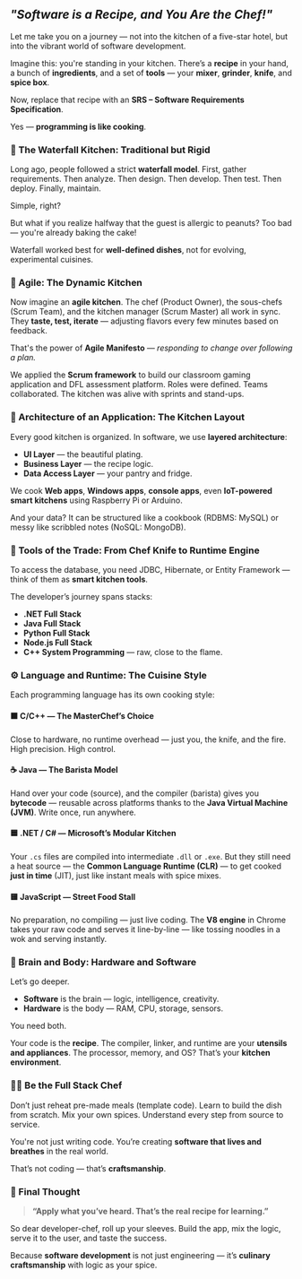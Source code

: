 ## *"Software is a Recipe, and You Are the Chef!"*

Let me take you on a journey — not into the kitchen of a five-star hotel, but into the vibrant world of software development.

Imagine this: you're standing in your kitchen. There’s a **recipe** in your hand, a bunch of **ingredients**, and a set of **tools** — your **mixer**, **grinder**, **knife**, and **spice box**.

Now, replace that recipe with an **SRS – Software Requirements Specification**.

Yes — **programming is like cooking**.



### 🍲 The Waterfall Kitchen: Traditional but Rigid

Long ago, people followed a strict **waterfall model**. First, gather requirements. Then analyze. Then design. Then develop. Then test. Then deploy. Finally, maintain.

Simple, right?

But what if you realize halfway that the guest is allergic to peanuts? Too bad — you're already baking the cake!

Waterfall worked best for **well-defined dishes**, not for evolving, experimental cuisines.


### 🔄 Agile: The Dynamic Kitchen

Now imagine an **agile kitchen**. The chef (Product Owner), the sous-chefs (Scrum Team), and the kitchen manager (Scrum Master) all work in sync. They **taste, test, iterate** — adjusting flavors every few minutes based on feedback.

That's the power of **Agile Manifesto** — *responding to change over following a plan.*

We applied the **Scrum framework** to build our classroom gaming application and DFL assessment platform. Roles were defined. Teams collaborated. The kitchen was alive with sprints and stand-ups.



### 🧱 Architecture of an Application: The Kitchen Layout

Every good kitchen is organized. In software, we use **layered architecture**:

* **UI Layer** — the beautiful plating.
* **Business Layer** — the recipe logic.
* **Data Access Layer** — your pantry and fridge.

We cook **Web apps**, **Windows apps**, **console apps**, even **IoT-powered smart kitchens** using Raspberry Pi or Arduino.

And your data? It can be structured like a cookbook (RDBMS: MySQL) or messy like scribbled notes (NoSQL: MongoDB).


### 🧠 Tools of the Trade: From Chef Knife to Runtime Engine

To access the database, you need JDBC, Hibernate, or Entity Framework — think of them as **smart kitchen tools**.

The developer’s journey spans stacks:

* **.NET Full Stack**
* **Java Full Stack**
* **Python Full Stack**
* **Node.js Full Stack**
* **C++ System Programming** — raw, close to the flame.


### ⚙️ Language and Runtime: The Cuisine Style

Each programming language has its own cooking style:

#### 🟫 **C/C++** — The MasterChef’s Choice

Close to hardware, no runtime overhead — just you, the knife, and the fire. High precision. High control.

#### ☕ **Java** — The Barista Model

Hand over your code (source), and the compiler (barista) gives you **bytecode** — reusable across platforms thanks to the **Java Virtual Machine (JVM)**. Write once, run anywhere.

#### 🟦 **.NET / C#** — Microsoft’s Modular Kitchen

Your `.cs` files are compiled into intermediate `.dll` or `.exe`. But they still need a heat source — the **Common Language Runtime (CLR)** — to get cooked **just in time** (JIT), just like instant meals with spice mixes.

#### 🟨 **JavaScript** — Street Food Stall

No preparation, no compiling — just live coding. The **V8 engine** in Chrome takes your raw code and serves it line-by-line — like tossing noodles in a wok and serving instantly.



### 🧬 Brain and Body: Hardware and Software

Let’s go deeper.

* **Software** is the brain — logic, intelligence, creativity.
* **Hardware** is the body — RAM, CPU, storage, sensors.

You need both.

Your code is the **recipe**. The compiler, linker, and runtime are your **utensils and appliances**. The processor, memory, and OS? That’s your **kitchen environment**.


### 👨‍🍳 Be the Full Stack Chef

Don’t just reheat pre-made meals (template code). Learn to build the dish from scratch. Mix your own spices. Understand every step from source to service.

You're not just writing code. You’re creating **software that lives and breathes** in the real world.

That’s not coding — that’s **craftsmanship**.

### 🎯 Final Thought

> **“Apply what you’ve heard. That’s the real recipe for learning.”**

So dear developer-chef, roll up your sleeves. Build the app, mix the logic, serve it to the user, and taste the success.

Because **software development** is not just engineering — it’s **culinary craftsmanship** with logic as your spice.
